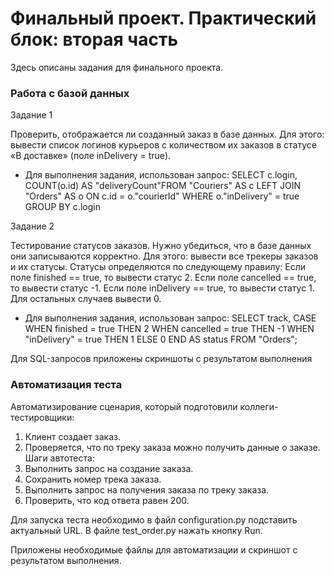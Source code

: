 # **Финальный проект. Практический блок: вторая часть**

Здесь описаны задания для финального проекта.

### **Работа с базой данных**

Задание 1

Проверить, отображается ли созданный заказ в базе данных.
Для этого: вывести список логинов курьеров с количеством их заказов в статусе «В доставке» (поле inDelivery = true).
- Для выполнения задания, использован запрос: 
SELECT c.login, COUNT(o.id) AS "deliveryCount"FROM "Couriers" AS c LEFT JOIN "Orders" AS o ON c.id = o."courierId" 
WHERE o."inDelivery" = true GROUP BY c.login

Задание 2

Тестирование статусов заказов. Нужно убедиться, что в базе данных они записываются корректно. Для этого: вывести все 
трекеры заказов и их статусы. Статусы определяются по следующему правилу: 
Если поле finished == true, то вывести статус 2.
Если поле canсelled == true, то вывести статус -1.
Если поле inDelivery == true, то вывести статус 1.
Для остальных случаев вывести 0.
- Для выполнения задания, использован запрос: 
SELECT track, CASE  WHEN finished = true THEN 2 WHEN cancelled = true THEN -1 WHEN "inDelivery" = true THEN 1 
ELSE 0 END AS status  FROM "Orders";

Для SQL-запросов приложены скриншоты с результатом выполнения


### **Автоматизация теста**

Автоматизирование сценария, который подготовили коллеги-тестировщики:
1. Клиент создает заказ.
2. Проверяется, что по треку заказа можно получить данные о заказе.
Шаги автотеста:
1. Выполнить запрос на создание заказа.
2. Сохранить номер трека заказа.
3. Выполнить запрос на получения заказа по треку заказа.
4. Проверить, что код ответа равен 200.

Для запуска теста необходимо в файл configuration.py подставить актуальный URL. 
В файле test_order.py нажать кнопку Run.

Приложены необходимые файлы для автоматизации и скриншот с результатом выполнения.
